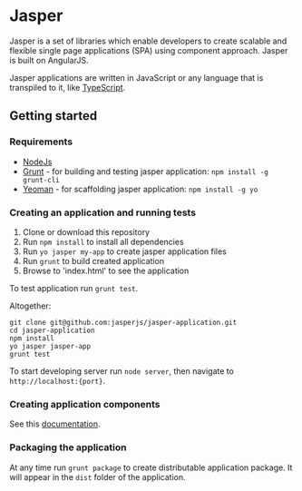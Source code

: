 # Jasper

Jasper is a set of libraries which enable developers to create scalable and flexible single page applications (SPA) using component approach. Jasper is built on AngularJS.

Jasper applications are written in JavaScript or any language that is transpiled to it, like [TypeScript](http://typescriptlang.org).

## Getting started

### Requirements

- [NodeJs](http://nodejs.org/)
- [Grunt](http://gruntjs.com/) - for building and testing jasper application: `npm install -g grunt-cli`
- [Yeoman](http://yeoman.io/) - for scaffolding jasper application: `npm install -g yo`


### Creating an application and running tests

1. Clone or download this repository
2. Run `npm install` to install all dependencies
3. Run `yo jasper my-app` to create jasper application files
4. Run `grunt` to build created application
5. Browse to 'index.html' to see the application

To test application run `grunt test`.

Altogether:

``` shell
git clone git@github.com:jasperjs/jasper-application.git
cd jasper-application
npm install
yo jasper jasper-app
grunt test
```

To start developing server run `node server`, then navigate to `http://localhost:{port}`.


### Creating application components

See this [documentation](https://github.com/jasperjs/jasper-application/wiki).


### Packaging the application

At any time run `grunt package` to create distributable application package. It will appear in the `dist` folder of the application.

